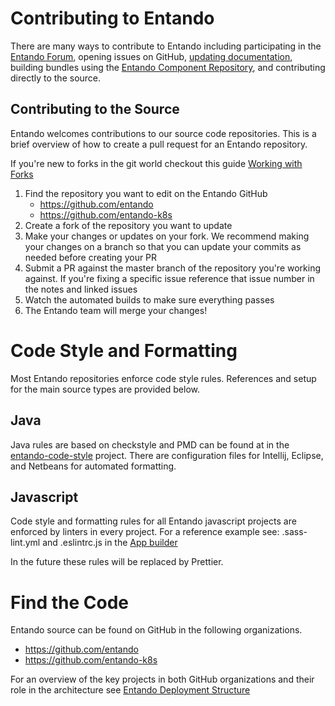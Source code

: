 
# Contributing to Entando

There are many ways to contribute to Entando including participating in the [Entando Forum](https://forum.entando.org), opening issues on GitHub, [updating documentation](https://github.com/entando/entando-docs/tree/master/vuepress), building bundles using the [Entando Component Repository](../../tutorials/ecr/ecr-overview.md), and contributing directly to the source.

## Contributing to the Source

Entando welcomes contributions to our source code repositories. This is a brief overview of how to create a pull request for an Entando repository.

If you're new to forks in the git world checkout this guide [Working with Forks](https://docs.github.com/en/github/collaborating-with-issues-and-pull-requests/working-with-forks)

1. Find the repository you want to edit on the Entando GitHub
    *  <https://github.com/entando>
    *  <https://github.com/entando-k8s>
2. Create a fork of the repository you want to update
3. Make your changes or updates on your fork. We recommend making your changes on a branch so that you can update your commits as needed before creating your PR
4. Submit a PR against the master branch of the repository you're working against. If you're fixing a specific issue reference that issue number in the notes and linked issues
5. Watch the automated builds to make sure everything passes
6. The Entando team will merge your changes!


# Code Style and Formatting
Most Entando repositories enforce code style rules. References and setup for the main
source types are provided below.

## Java
Java rules are based on checkstyle and PMD can be found at in the [entando-code-style](
https://github.com/entando/entando-code-style) project. There are configuration files for Intellij, Eclipse, and Netbeans for automated formatting.

## Javascript

Code style and formatting rules for all Entando javascript projects are enforced by linters in every project. For a reference example see: .sass-lint.yml and .eslintrc.js in the [App builder](https://github.com/entando/app-builder)

In the future these rules will be replaced by Prettier.

# Find the Code

Entando source can be found on GitHub in the following organizations.
* <https://github.com/entando>
* <https://github.com/entando-k8s>

For an overview of the key projects in both GitHub organizations and their role in the architecture see [Entando Deployment Structure](../reference/deployment-structure.md)
